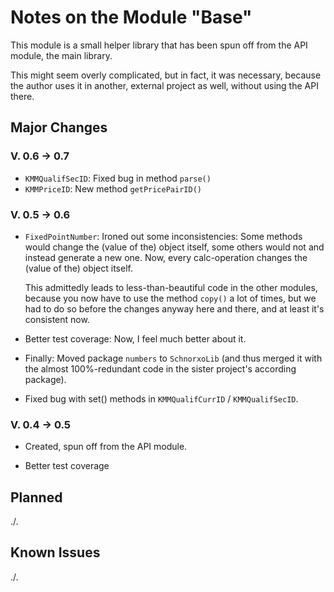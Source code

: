# Notes on the Module "Base"

This module is a small helper library that has been spun off from the API module, the main library. 

This might seem overly complicated, but in fact, it was necessary, because the author uses it in another, external project as well, without using the API there.

## Major Changes 
### V. 0.6 &rarr; 0.7
* `KMMQualifSecID`: Fixed bug in method `parse()`
* `KMMPriceID`: New method `getPricePairID()`

### V. 0.5 &rarr; 0.6
* `FixedPointNumber`: Ironed out some inconsistencies: Some methods would change the (value of the) object itself, some others would not and instead generate a new one. Now, every calc-operation changes the (value of the) object itself. 

  This admittedly leads to less-than-beautiful code in the other modules, because you now have to use the method `copy()` a lot of times, but we had to do so before the changes anyway here and there, and at least it's consistent now.

* Better test coverage: Now, I feel much better about it.

* Finally: Moved package `numbers` to `SchnorxoLib` (and thus merged it with the almost 100%-redundant code in the sister project's according package).

* Fixed bug with set() methods in `KMMQualifCurrID` / `KMMQualifSecID`.

### V. 0.4 &rarr; 0.5
* Created, spun off from the API module.

* Better test coverage

## Planned
./.

## Known Issues
./.
